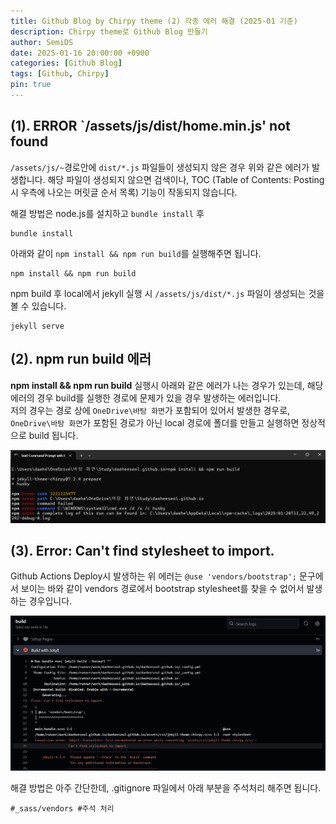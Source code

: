 ```yaml
---
title: Github Blog by Chirpy theme (2) 각종 에러 해결 (2025-01 기준)
description: Chirpy theme로 Github Blog 만들기
author: SemiDS
date: 2025-01-16 20:00:00 +0900
categories: [Github Blog]
tags: [Github, Chirpy]
pin: true
---
```


## (1). ERROR `/assets/js/dist/home.min.js' not found
`/assets/js/~`경로안에 `dist/*.js` 파일들이 생성되지 않은 경우 위와 같은 에러가 발생합니다. 해당 파일이 생성되지 않으면 검색이나, TOC (Table of Contents: Posting 시 우측에 나오는 머릿글 순서 목록) 기능이 작동되지 않습니다.   

해결 방법은 node.js를 설치하고 `bundle install` 후
```shell
bundle install
```
아래와 같이 `npm install && npm run build`를 실행해주면 됩니다.

```shell
npm install && npm run build
```
npm build 후 local에서 jekyll 실행 시 `/assets/js/dist/*.js` 파일이 생성되는 것을 볼 수 있습니다.
```shell
jekyll serve
```

## (2). npm run build 에러
**npm install && npm run build** 실행시 아래와 같은 에러가 나는 경우가 있는데, 해당 에러의 경우 build를 실행한 경로에 문제가 있을 경우 발생하는 에러입니다.  
저의 경우는 경로 상에 `OneDrive\바탕 화면`가 포함되어 있어서 발생한 경우로, `OneDrive\바탕 화면`가 포함된 경로가 아닌 local 경로에 폴더를 만들고 실행하면 정상적으로 build 됩니다.

![(2)-1](/assets/img/posting/2025-01-16-github-blog-1_1.png)

## (3). Error: Can't find stylesheet to import.
Github Actions Deploy시 발생하는 위 에러는 `@use 'vendors/bootstrap';` 문구에서 보이는 바와 같이 vendors 경로에서 bootstrap stylesheet를 찾을 수 없어서 발생하는 경우입니다. 

![(2)-2](/assets/img/posting/2025-01-16-github-blog-1_2.png)

해결 방법은 아주 간단한데, .gitignore 파일에서 아래 부분을 주석처리 해주면 됩니다.

```shell
#_sass/vendors #주석 처리
```
